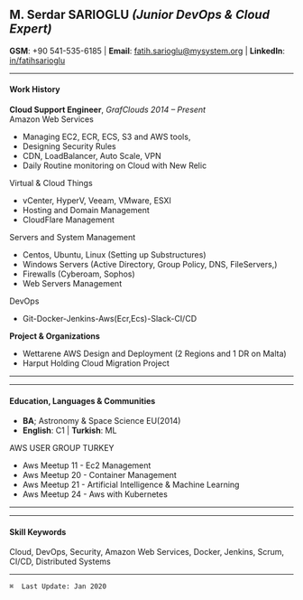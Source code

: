 ## M. Serdar SARIOGLU _(Junior DevOps & Cloud Expert)_
**GSM**: +90 541-535-6185 | **Email**: fatih.sarioglu@mysystem.org | **LinkedIn**: [in/fatihsarioglu](https://www.linkedin.com/in/fatihsarioglu/)

---
#### Work History
**Cloud Support Engineer**, _GrafClouds 2014 – Present_<br />
Amazon Web Services

* Managing EC2, ECR, ECS, S3 and AWS tools,
* Designing Security Rules
* CDN, LoadBalancer, Auto Scale, VPN
* Daily Routine monitoring on Cloud with New Relic

Virtual & Cloud Things

* vCenter, HyperV, Veeam, VMware, ESXI
* Hosting and Domain Management
* CloudFlare Management

Servers and System Management

* Centos, Ubuntu, Linux (Setting up Substructures)
* Windows Servers (Active Directory, Group Policy, DNS, FileServers,)
* Firewalls (Cyberoam, Sophos)
* Web Servers Management

DevOps

* Git-Docker-Jenkins-Aws(Ecr,Ecs)-Slack-CI/CD

**Project & Organizations**

* Wettarene AWS Design and Deployment (2 Regions and 1 DR on Malta)
* Harput Holding Cloud Migration Project

--- 



---
#### Education, Languages & Communities

  * **BA**; Astronomy & Space Science EU(2014)
  * **English**: C1 | **Turkish**: ML
  
  AWS USER GROUP TURKEY
* Aws Meetup 11 - Ec2 Management
* Aws Meetup 20 - Container Management
* Aws Meetup 21 - Artificial Intelligence & Machine Learning
* Aws Meetup 24 - Aws with Kubernetes


---  

---
#### Skill Keywords
Cloud, DevOps, Security, Amazon Web Services,  Docker, Jenkins,  Scrum, CI/CD, Distributed Systems

---
`⌘  Last Update: Jan 2020`
